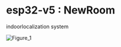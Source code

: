 # esp32-v5 : NewRoom
indoorlocalization system

![Figure_1](https://github.com/user-attachments/assets/e3930069-bd74-4271-abbb-cf8a52917347)
